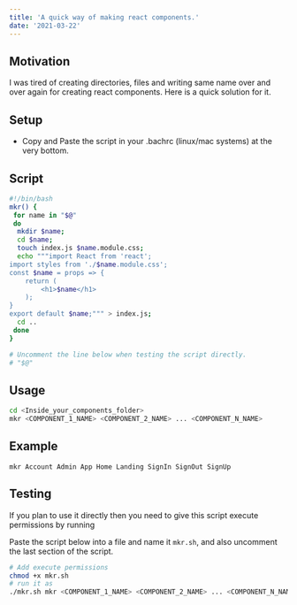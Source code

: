 ```yaml
---
title: 'A quick way of making react components.'
date: '2021-03-22'
---
```


## Motivation

I was tired of creating directories, files and writing same name over and over again for creating react components. Here is a quick solution for it.

## Setup

- Copy and Paste the script in your .bachrc (linux/mac systems) at the very bottom.

## Script

```bash
#!/bin/bash
mkr() {
 for name in "$@"
 do
  mkdir $name;
  cd $name;
  touch index.js $name.module.css;
  echo """import React from 'react';
import styles from './$name.module.css';
const $name = props => {
    return (
        <h1>$name</h1>
    );
}
export default $name;""" > index.js;
  cd ..
 done
}

# Uncomment the line below when testing the script directly.
# "$@"
```

## Usage

```bash
cd <Inside_your_components_folder>
mkr <COMPONENT_1_NAME> <COMPONENT_2_NAME> ... <COMPONENT_N_NAME>
```

## Example

`mkr Account Admin App Home Landing SignIn SignOut SignUp`

## Testing

If you plan to use it directly then you need to give this script execute permissions by running

Paste the script below into a file and name it `mkr.sh`, and also uncomment the last section of the script.

```bash
# Add execute permissions
chmod +x mkr.sh
# run it as
./mkr.sh mkr <COMPONENT_1_NAME> <COMPONENT_2_NAME> ... <COMPONENT_N_NAME>
```
